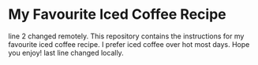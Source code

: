 # My Favourite Iced Coffee Recipe
line 2 changed remotely.
This repository contains the instructions for my favourite iced coffee recipe. I prefer iced coffee over hot most days. Hope you enjoy!
last line changed locally.